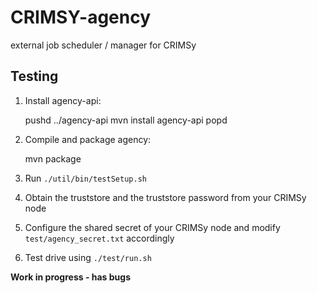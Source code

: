 # CRIMSY-agency
external job scheduler / manager for CRIMSy


## Testing
1. Install agency-api:

    pushd ../agency-api 
    mvn install agency-api
    popd

2. Compile and package agency:

    mvn package

3. Run `./util/bin/testSetup.sh`
4. Obtain the truststore and the truststore password from your CRIMSy node
5. Configure the shared secret of your CRIMSy node and modify `test/agency_secret.txt` accordingly
6. Test drive using `./test/run.sh`

**Work in progress - has bugs**
